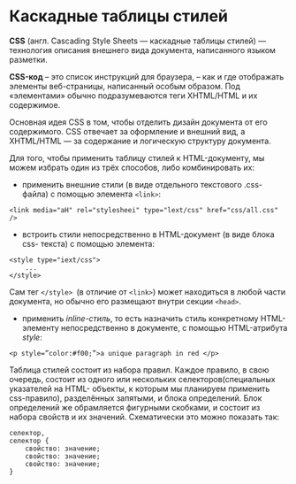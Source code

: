 # Каскадные таблицы стилей

 **CSS** \(англ. Cascading Style Sheets — каскадные таблицы стилей\) — технология описания внешнего вида документа, написанного языком разметки. 

**CSS-код** – это список инструкций для браузера, – как и где отображать элементы веб-страницы, написанный особым образом. Под «элементами» обычно подразумеваются теги XHTML/HTML и их содержимое. 

Основная идея CSS в том, чтобы отделить дизайн документа от его содержимого. CSS отвечает за оформление и внешний вид, а XHTML/HTML — за содержание и логическую структуру документа. 

Для того, чтобы применить таблицу стилей к HTML-документу, мы можем избрать один из трёх способов, либо комбинировать их: 

* применить внешние стили \(в виде отдельного текстового .css-файла\) с помощью элемента `<link>`:

`<link media="aH" rel="stylesheei" type="lext/css" href="css/all.css" />`

* встроить стили непосредственно в HTML-документ \(в виде блока css- текста\) с помощью элемента:

```
<style type="iext/css"> 
    ...
</style>
```

Сам тег `</style> `\(в отличие от `<link>`\) может находиться в любой части документа, но обычно его размещают внутри секции `<head>`. 

* применить _inline-стиль_, то есть назначить стиль конкретному HTML-элементу непосредственно в документе, с помощью HTML-атрибута _style_:

`<p style=”color:#f00;”>a unique paragraph in red </p>` 

Таблица стилей состоит из набора правил. Каждое правило, в свою очередь, состоит из одного или нескольких селекторов\(специальных указателей на HTML- объекты, к которым мы планируем применить css-правило\), разделённых запятыми, и блока определений. Блок определений же обрамляется фигурными скобками, и состоит из набора свойств и их значений. Схематически это можно показать так:

```
селектор,
селектор {
    свойство: значение;
    свойство: значение;
    свойство: значение;
}
```



